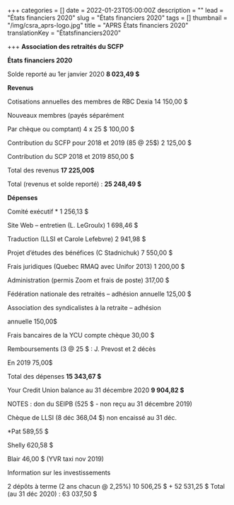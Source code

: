 +++
categories = []
date = 2022-01-23T05:00:00Z
description = ""
lead = "États financiers 2020"
slug = "États financiers 2020"
tags = []
thumbnail = "/img/csra_aprs-logo.jpg"
title = "APRS États financiers 2020"
translationKey = "Étatsfinanciers2020"

+++
**Association des retraités du SCFP**

**États financiers 2020**

Solde reporté au 1er janvier 2020 **8 023,49 $**

**Revenus**

Cotisations annuelles des membres de RBC Dexia 14 150,00 $

Nouveaux membres (payés séparément

Par chèque ou comptant) 4 x 25 $ 100,00 $

Contribution du SCFP pour 2018 et 2019 (85 @ 25$) 2 125,00 $

Contribution du SCP 2018 et 2019 850,00 $

Total des revenus **17 225,00$**

Total (revenus et solde reporté) : **25 248,49 $**

**Dépenses**

Comité exécutif * 1 256,13 $

Site Web – entretien (L. LeGroulx) 1 698,46 $

Traduction (LLSI et Carole Lefebvre) 2 941,98 $

Projet d’études des bénéfices (C Stadnichuk) 7 550,00 $

Frais juridiques (Quebec RMAQ avec Unifor 2013) 1 200,00 $

Administration (permis Zoom et frais de poste) 317,00 $

Fédération nationale des retraités – adhésion annuelle 125,00 $

Association des syndicalistes à la retraite – adhésion

annuelle 150,00$

Frais bancaires de la YCU compte chèque 30,00 $

Remboursements (3 @ 25 $ : J. Prevost et 2 décès

En 2019 75,00$

Total des dépenses **15 343,67 $**

Your Credit Union balance au 31 décembre 2020 **9 904,82 $**

NOTES : don du SEIPB (525 $ - non reçu au 31 décembre 2019)

Chèque de LLSI (8 déc 368,04 $) non encaissé au 31 déc.

\*Pat 589,55 $

Shelly 620,58 $

Blair 46,00 $ (YVR taxi nov 2019)

Information sur les investissements

2 dépôts à terme (2 ans chacun @ 2,25%) 10 506,25 $ + 52 531,25 $ Total (au 31 déc 2020) : 63 037,50 $